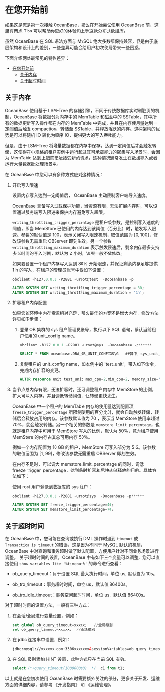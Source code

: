 # 在您开始前

如果这是您是第一次接触 OceanBase，那么在开始尝试使用 OceanBase 前，这里有两点 Tips 可以帮助你更好的体验和上手这款分布式数据库。

虽然 OceanBase 在 SQL 语法方面与 MySQL 绝大多数都保持兼容，但是由于底层架构和设计上的差别，一些差异可能会给用户初次使用带来一些困惑。

下面介绍两处最常见的特性差异：

- [在您开始前](#在您开始前)
  - [关于内存](#关于内存)
  - [关于超时时间](#关于超时时间)

## 关于内存

OceanBase 使用基于 LSM-Tree 的存储引擎，不同于传统数据库实时刷脏页的机制，OceanBase 将数据分为内存中的 MemTable 和磁盘中的 SSTable，其中所有的数据更新写入操作都在内存的 MemTable 中完成，并且在内存使用量达到一定阈值后触发 compaction，转储至 SSTable，并释放活跃的内存。这种架构的优势是可以将随机 IO 转化为顺序 IO，提供更大的写入吞吐能力。

但是，由于 LSM-Tree 将增量数据都在内存中保存，达到一定阈值后才会触发转储，这使得在小规格的租户实例中运行超过其可承载能力的密集写入场景时，会因为 MemTable 达到上限而无法接受新的请求，这种情况通常发生在数据导入或者运行大量数据批处理场景中。

在 OceanBase 中您可以有多种方式应对这种情况：

1. 开启写入限速

   设置内存写入达到一定阈值后， OceanBase 主动限制客户端导入速度。

   OceanBase 具备写入过载保护功能，当资源有限，无法扩展内存时，可以设置通过服务端写入限速来保护内存避免写入超限。

   `writing_throttling_trigger_percentage` 是租户级参数，是控制写入速度的阈值，即当 MemStore 已使用的内存达到该阈值（百分比）时，触发写入限速。参数的默认值是 100，表示关闭写入限速机制，取值范围为 [0, 100]，修改该参数无需重启 OBServer 即刻生效。另一个参数 `writing_throttling_maximum_duration` 表示触发限速后，剩余内存最多支持多长时间的写入时间，默认为 2 小时，该项一般不做修改。

   如果要设置一个租户内存写入达到 80% 开始限速，并保证剩余内存足够提供 1 h 的写入，在租户的管理员账号中做如下设置：

   ```sql
   obclient -h127.0.0.1 -P2881 -uroot@test  -Doceanbase -p

   ALTER SYSTEM SET writing_throttling_trigger_percentage = 80; 
   ALTER SYSTEM SET writing_throttling_maximum_duration = '1h';
   ```

2. 扩容租户内存配置

   如果您的环境中内存资源相对充足，那么最佳的方案还是增大内存，修改方法详见如下步骤：

   1. 登录 OB 集群的 sys 租户管理员账号，执行以下 SQL 语句，确认当前租户使用的 unit_config name。

        ```sql
        obclient -h127.0.0.1 -P2881 -uroot@sys  -Doceanbase -p******

        SELECT * FROM oceanbase.DBA_OB_UNIT_CONFIGS\G   ##其中，sys_unit_config 是管控租户的配置，一般不做修改。本例中使用的租户 test，其 unit_config name 为 test_unit;
        ```

   2. 复制租户的 unit_config name，如本例中的 'test_unit'，带入如下命令，完成内存扩容的变更。

        ```sql
        ALTER resource unit test_unit max_cpu=2,min_cpu=2, memory_size='10G'; 
        ```

3. 当节点总内存有限，无法扩容时，还可调整租户内存中 MemStore 的比例，扩大可写入内存，并且调低转储阈值，让转储更快发生。

   OceanBase 中一个租户的 MemTable 内存的使用量达到配置项 `freeze_trigger_percentage` 所限制使用的百分比时，就会自动触发转储，转储后会释放占用的内存。该参数默认值为 70 ，表示当 MemStore 使用率超过 70%，就会触发转储。另一个相关的参数是 `memstore_limit_percentage`，也就是租户内存中可用于 MemStore 写入的比例，默认为 50%，意为租户使用 MemStore 的内存占其总可用内存 50%。

   例如一个内存配置为 10 GB 的租户，MemStore 可写入部分为 5 G。该参数的取值范围为 [1, 99]，修改该参数无需重启 OBServer 即刻生效。

   在内存不足时，可以调大 memstore_limit_percentage 的同时，调低freeze_trigger_percentage，达到临时扩容和尽快转储释放的目的。具体方法如下：

   使用 root 用户登录到数据库的 sys 租户：

    ```SQL
    obclient -h127.0.0.1 -P2881 -uroot@sys  -Doceanbase -p******

    ALTER SYSTEM SET freeze_trigger_percentage=40; 
    ALTER SYSTEM SET memstore_limit_percentage=70;
    ```

## 关于超时时间

在 OceanBase 中，您可能在查询或执行 DML 操作时遇到 `timeout` 或 `Transaction is timeout` 的错误，这是因为不同于 MySQL 默认的机制，OceanBase 中对查询和事务超时做了默认配置，方便用户针对不同业务场景进行调整。
关于超时时间的设置，OceanBase 中有如下三个变量可以调整，您可以直接使用 `show variables like '%timeout%'` 的命令进行查看：

* ob_query_timeout：用于设置 SQL 最大执行时间，单位 us, 默认值为 10s。

* ob_trx_timeout：事务超时时间，单位 us，默认值 86400s。

* ob_trx_idle_timeout：事务空闲超时时间，单位 us，默认值 86400s。

对于超时时间的设置方法，一般有三种方式：

1. 在会话/全局进行变量设置，例如：

    ```sql
    set global ob_query_timeout=xxxxx;   //全局级别
    set ob_query_timeout=xxxxx;  //会话级别
    ```

2. 在 jdbc 连接串中设置，例如：

    ```html
    jdbc:mysql://xxxxxx.com:3306xxxxxxx&sessionVariables=ob_query_timeout=60000000000,ob_trx_timeout=60000000000&xxxx
    ```

3. 在 SQL 级别添加 HINT 设置，此种方式只在当前 SQL 有效。

    ```sql
    select /*+query_timeout(100000000)  */  c1 from t1; 
    ```

以上就是在您初次使用 OceanBase 时需要额外关注的部分，更多关于开发、运维方面的详细内容，请参考 《开发指南》 和 《运维管理》。
